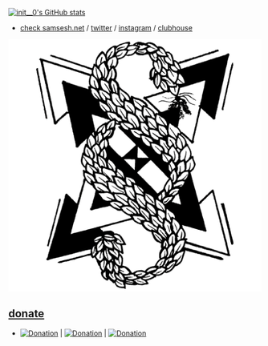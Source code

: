 [![init__0's GitHub stats](https://github-readme-stats.vercel.app/api?username=samsesh&show_icons=true&theme=blueberry)](https://SamSesh.net)

* [check samsesh.net](https://samsesh.net) / [twitter](https://twitter.com/_samsesh) / [instagram](https://instagram.com/sam.sesh) / [clubhouse](https://clubhouse.com/@sam.sesh) 


 ![logo](./Logo/logoB.svg)

## [donate](https://github.com/samsesh/donate) 
* [![Donation](https://img.shields.io/badge/PAYPAL-donate-blue.svg)](https://paypal.me/samsesh) | [![Donation](https://img.shields.io/badge/BITCOIN-donate-yellow.svg)](https://github.com/samsesh/donate) | [![Donation](https://img.shields.io/badge/IDPay-donate-blue.svg)](https://idpay.ir/samsesh) 

